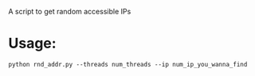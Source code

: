 A script to get random accessible IPs
# Usage: 
`python rnd_addr.py --threads num_threads --ip num_ip_you_wanna_find`
